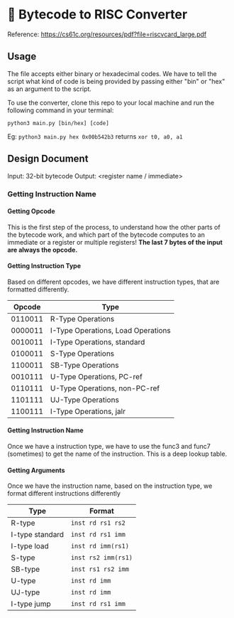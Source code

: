 # 🧮 Bytecode to RISC Converter

Reference: https://cs61c.org/resources/pdf?file=riscvcard_large.pdf

## Usage
The file accepts either binary or hexadecimal codes. We have to tell the script what kind of code is being provided by passing either "bin" or "hex" as an argument to the script. 

To use the converter, clone this repo to your local machine and run the following command in your terminal:
```
python3 main.py [bin/hex] [code]
```
Eg: `python3 main.py hex 0x00b542b3` returns `xor t0, a0, a1`


## Design Document
Input: 32-bit bytecode
Output: <instruction name> <register name> <register name / immediate>

### Getting Instruction Name

#### Getting Opcode
This is the first step of the process, to understand how the other parts of the bytecode work, and which part of the bytecode computes to an immediate or a register or multiple registers! **The last 7 bytes of the input are always the opcode.**

#### Getting Instruction Type
Based on different opcodes, we have different instruction types, that are formatted differently. 

| Opcode | Type |
| -------| ------ |
| 0110011 | R-Type Operations | 
| 0000011 | I-Type Operations, Load Operations | 
| 0010011 | I-Type Operations, standard | 
| 0100011 | S-Type Operations | 
| 1100011 | SB-Type Operations | 
| 0010111 | U-Type Operations, PC-ref | 
| 0110111 | U-Type Operations, non-PC-ref | 
| 1101111 | UJ-Type Operations | 
| 1100111 | I-Type Operations, jalr | 



#### Getting Instruction Name
Once we have a instruction type, we have to use the func3 and func7 (sometimes) to get the name of the instruction. This is a deep lookup table.

#### Getting Arguments
Once we have the instruction name, based on the instruction type, we format different instructions differently

| Type | Format | 
| ----- | ------ |
| R-type | `inst rd rs1 rs2` | 
| I-type standard | `inst rd rs1 imm` | 
| I-type load | `inst rd imm(rs1)` |
| S-type | `inst rs2 imm(rs1)` |
| SB-type | `inst rs1 rs2 imm` | 
| U-type | `inst rd imm` |
| UJ-type | `inst rd imm` | 
| I-type jump | `inst rd rs1 imm` | 
